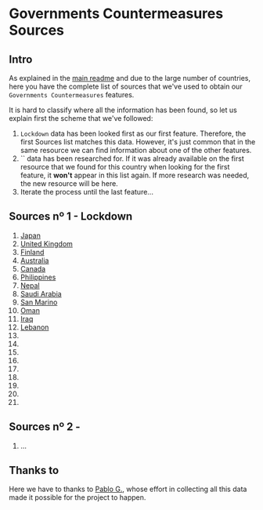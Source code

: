 # Governments Countermeasures Sources

## Intro

As explained in the [main readme](./../../../Readme.md) and due to the large number of countries, here you have the complete list of sources that we've used to obtain our `Governments Countermeasures` features.

It is hard to classify where all the information has been found, so let us explain first the scheme that we've followed:

1. `Lockdown` data has been looked first as our first feature. Therefore, the first Sources list matches this data. However, it's just common that in the same resource we can find information about one of the other features.
2. `` data has been researched for. If it was already available on the first resource that we found for this country when looking for the first feature, it **won't** appear in this list again. If more research was needed, the new resource will be here.
3. Iterate the process until the last feature...

## Sources nº 1 - Lockdown 

1. [Japan](https://en.wikipedia.org/wiki/2020_coronavirus_pandemic_in_Japan)
2. [United Kingdom](https://www.telegraph.co.uk/politics/2020/03/16/uks-coronavirus-lockdown-has-already-begun-unofficially-northern/)
3. [Finland](https://en.wikipedia.org/wiki/2020_coronavirus_pandemic_in_Finland)
4. [Australia](https://en.wikipedia.org/wiki/2020_coronavirus_pandemic_in_Australia#Prevention_measures)
5. [Canada](https://en.wikipedia.org/wiki/2020_coronavirus_pandemic_in_Canada#Government_response)
6. [Philippines](https://en.wikipedia.org/wiki/2020_coronavirus_pandemic_in_the_Philippines)
7. [Nepal](https://en.wikipedia.org/wiki/2020_coronavirus_pandemic_in_Nepal)
8. [Saudi Arabia](https://www.reuters.com/article/us-health-coronavirus-saudi/saudi-arabia-locks-down-province-halts-travel-with-nine-nations-over-coronavirus-idUSKBN20V0E7)
9. [San Marino](https://en.wikipedia.org/wiki/2020_coronavirus_pandemic_in_San_Marino)
10. [Oman](https://en.wikipedia.org/wiki/2020_coronavirus_pandemic_in_Oman)
11. [Iraq](https://en.wikipedia.org/wiki/2020_coronavirus_pandemic_in_Iraq)
12. [Lebanon](https://www.timesofisrael.com/lebanon-announces-two-week-lockdown-over-coronavirus/)
13. 
14. 
15. 
16. 
17. 
18. 
19. 
20. 
21. 

## Sources nº 2 - 

1. ...

## Thanks to

Here we have to thanks to [Pablo G.](), whose effort in collecting all this data made it possible for the project to happen.
